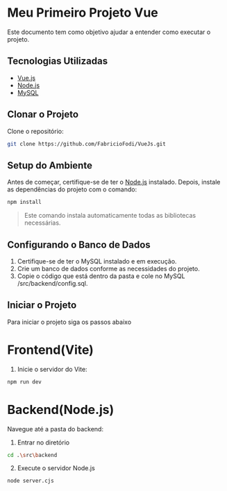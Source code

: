 # Meu Primeiro Projeto Vue

Este documento tem como objetivo ajudar a entender como executar o projeto.

## Tecnologias Utilizadas

- [Vue.js](https://br.vuejs.org/)  
- [Node.js](https://nodejs.org/pt)  
- [MySQL](https://www.mysql.com/)  

## Clonar o Projeto

Clone o repositório:
```bash
git clone https://github.com/FabricioFodi/VueJs.git
```

## Setup do Ambiente

Antes de começar, certifique-se de ter o [Node.js](https://nodejs.org.pt) instalado.
Depois, instale as dependências do projeto com o comando:
```sh
npm install
```
>Este comando instala automaticamente todas as bibliotecas necessárias.

## Configurando o Banco de Dados

1. Certifique-se de ter o MySQL instalado e em execução.
2. Crie um banco de dados conforme as necessidades do projeto.
3. Copie o código que está dentro da pasta e cole no MySQL /src/backend/config.sql.


## Iniciar o Projeto

Para iniciar o projeto siga os passos abaixo

# Frontend(Vite)

1. Inicie o servidor do Vite:
```sh
npm run dev
```
# Backend(Node.js)

Navegue até a pasta do backend:

1. Entrar no diretório
```sh
cd .\src\backend 
```

2. Execute o servidor Node.js
```sh
node server.cjs
```
